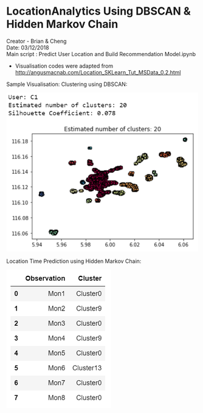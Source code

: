# LocationAnalytics Using DBSCAN & Hidden Markov Chain

Creator - Brian & Cheng<br/>
Date: 03/12/2018<br/>
Main script : Predict User Location and Build Recommendation Model.ipynb<br/>

* Visualisation codes were adapted from http://angusmacnab.com/Location_SKLearn_Tut_MSData_0.2.html

Sample Visualisation: Clustering using DBSCAN: <br/>

![alt text](Clusters.png)<br/>

Location Time Prediction using Hidden Markov Chain: <br/>

![alt text](TimePrediction.png)<br/>

